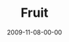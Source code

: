 ---
layout: message
category: message
series: "The Garden"
title: "Fruit"
date: 2009-11-08-00-00
message_id: 589
audio: "http://s3.amazonaws.com/crossroads-media/message/audio/TheGarden5.mp3"
audio-duration: "38:48"
program: "http://s3.amazonaws.com/crossroads-media/documents/11_07-08_09Program.pdf"
notes-description: "Brian Tome discusses how growth naturally leads to reproduction and fruit."
notes: "http://s3.amazonaws.com/crossroads-media/documents/SN_11_07-08_09.pdf"
notes-title: "Reproduction (Study Notes)"
description: "Brian Tome discusses how growth naturally leads to reproduction and fruit."
video: "http://s3.amazonaws.com/crossroads-media/message/video/TheGarden5.mp4"
video-duration: "38:48"
video-image: "http://s3.amazonaws.com/crossroads-media/images/TheGarden5-still.jpg"
explicit: false
---